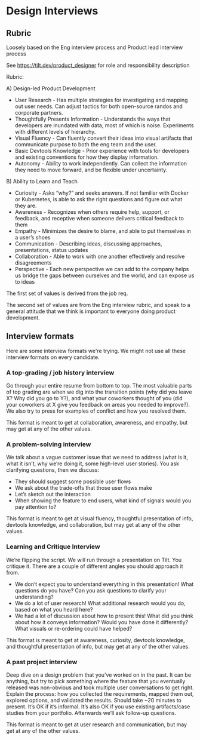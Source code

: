 # Design Interviews

## Rubric

Loosely based on the Eng interview process and Product lead interview process

See https://tilt.dev/product_designer for role and responsibility description

Rubric:

A) Design-led Product Development

- User Research - Has multiple strategies for investigating and mapping out user
  needs. Can adjust tactics for both open-source randos and corporate partners.
- Thoughtfully Presents Information - Understands the ways that developers are
  inundated with data, most of which is noise. Experiments with different levels
  of hierarchy.
- Visual Fluency - Can fluently convert their ideas into visual artifacts that
  communicate purpose to both the eng team and the user.
- Basic Devtools Knowledge - Prior experience with tools for developers and
  existing conventions for how they display information.
- Autonomy - Ability to work independently. Can collect the information they
  need to move forward, and be flexible under uncertainty.

B) Ability to Learn and Teach

- Curiosity - Asks “why?” and seeks answers. If not familiar with Docker or
  Kubernetes, is able to ask the right questions and figure out what they are.
- Awareness - Recognizes when others require help, support, or feedback, and
  receptive when someone delivers critical feedback to them
- Empathy - Minimizes the desire to blame, and able to put themselves in a
user’s shoes
- Communication - Describing ideas, discussing approaches, presentations, status
updates 
- Collaboration - Able to work with one another effectively and resolve
disagreements 
- Perspective - Each new perspective we can add to the company helps us bridge
the gaps between ourselves and the world, and can expose us to ideas

The first set of values is derived from the job req.

The second set of values are from the Eng interview rubric, and speak to a
general attitude that we think is important to everyone doing product
development.

## Interview formats

Here are some interview formats we're trying. We might not use all these
interview formats on every candidate.

### A top-grading / job history interview

Go through your entire resume from bottom to top. The most valuable parts of top
grading are when we dig into the transition points (why did you leave X? Why did
you go to Y?), and what your coworkers thought of you (did your coworkers at X
give you feedback on areas you needed to improve?). We also try to press for
examples of conflict and how you resolved them.

This format is meant to get at collaboration, awareness, and empathy, but may
get at any of the other values.

### A problem-solving interview

We talk about a vague customer issue that we need to address (what is it, what
it isn’t, why we’re doing it, some high-level user stories). You ask clarifying
questions, then we discuss:

- They should suggest some possible user flows
- We ask about the trade-offs that those user flows make
- Let’s sketch out the interaction
- When showing the feature to end users, what kind of signals would you pay attention to?

This format is meant to get at visual fluency, thoughtful presentation of info,
devtools knowledge, and collaboration, but may get at any of the other values.

### Learning and Critique Interview

We’re flipping the script. We will run through a presentation on Tilt. You
critique it. There are a couple of different angles you should approach it from.

- We don’t expect you to understand everything in this presentation! What
  questions do you have? Can you ask questions to clarify your understanding?
- We do a lot of user research! What additional research would you do, based on
  what you heard here?
- We had a lot of discussion about how to present this! What did you think about
  how it conveys information? Would you have done it differently? What visuals
  or re-ordering could have helped?

This format is meant to get at awareness, curiosity, devtools knowledge, and
thoughtful presentation of info, but may get at any of the other values.

### A past project interview

Deep dive on a design problem that you’ve worked on in the past. It can be
anything, but try to pick something where the feature that you eventually
released was non-obvious and took multiple user conversations to get
right. Explain the process: how you collected the requirements, mapped them out,
explored options, and validated the results. Should take ~20 minutes to
present. It’s OK if it’s informal. It’s also OK if you use existing
artifacts/case studies from your portfolio. Afterwards we’ll ask follow-up
questions.

This format is meant to get at user research and communication, but may get at
any of the other values.
